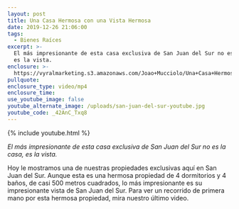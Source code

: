 ```yaml
---
layout: post
title: Una Casa Hermosa con una Vista Hermosa
date: 2019-12-26 21:06:00
tags:
  - Bienes Raíces
excerpt: >-
  El más impresionante de esta casa exclusiva de San Juan del Sur no es la casa,
  es la vista.
enclosure: >-
  https://vyralmarketing.s3.amazonaws.com/Joao+Mucciolo/Una+Casa+Hermosa+con+una+Vista+Hermosa.mp4
pullquote:
enclosure_type: video/mp4
enclosure_time:
use_youtube_image: false
youtube_alternate_image: /uploads/san-juan-del-sur-youtube.jpg
youtube_code: _42AnC_Txq8
---
```


{% include youtube.html %}

*El m&aacute;s impresionante de esta casa exclusiva de San Juan del Sur no es la casa, es la vista.*

Hoy le mostramos una de nuestras propiedades exclusivas aqu&iacute; en San Juan del Sur. Aunque esta es una hermosa propiedad de 4 dormitorios y 4 ba&ntilde;os, de casi 500 metros cuadrados, lo m&aacute;s impresionante es su impresionante vista de San Juan del Sur. Para ver un recorrido de primera mano por esta hermosa propiedad, mira nuestro &uacute;ltimo video.